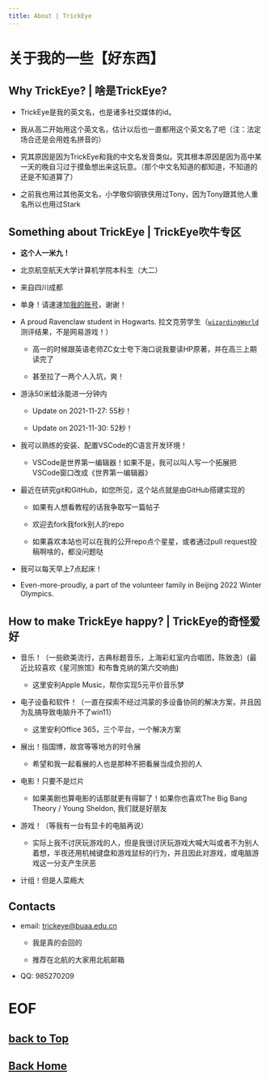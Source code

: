 ```yaml
---
title: About | TrickEye
---
```


# 关于我的一些【好东西】

## Why TrickEye? | 啥是TrickEye?

- TrickEye是我的英文名，也是诸多社交媒体的id。

- 我从高二开始用这个英文名，估计以后也一直都用这个英文名了吧（注：法定场合还是会用姓名拼音的）

- 究其原因是因为TrickEye和我的中文名发音类似。究其根本原因是因为高中某一天的晚自习过于摸鱼想出来这玩意。（那个中文名知道的都知道，不知道的还是不知道算了）

- 之前我也用过其他英文名，小学敬仰钢铁侠用过Tony，因为Tony跟其他人重名所以也用过Stark

## Something about TrickEye | TrickEye吹牛专区

- **这个人一米九！**

- 北京航空航天大学计算机学院本科生（大二）

- 来自四川成都

- 单身！请速速加[我的账号](#contacts)，谢谢！

- A proud Ravenclaw student in Hogwarts. 拉文克劳学生（[`wizardingWorld`](https://www.wizardingworld.com)测评结果，不是网易游戏！）

  - 高一的时候跟英语老师ZC女士夸下海口说我要读HP原著，并在高三上期读完了

  - 甚至拉了一两个人入坑，爽！

- 游泳50米蛙泳能进一分钟内

  - Update on 2021-11-27: 55秒！

  - Update on 2021-11-30: 52秒！
  
- 我可以熟练的安装、配置VSCode的C语言开发环境！

  - VSCode是世界第一编辑器！如果不是，我可以叫人写一个拓展把VSCode窗口改成《世界第一编辑器》

- 最近在研究git和GitHub，如您所见，这个站点就是由GitHub搭建实现的
  
  - 如果有人想看教程的话我争取写一篇帖子

  - 欢迎去fork我fork别人的repo

  - 如果喜欢本站也可以在我的公开repo点个星星，或者通过pull request投稿啊啥的，都没问题哒

- 我可以每天早上7点起床！

- Even-more-proudly, a part of the volunteer family in Beijing 2022 Winter Olympics.

## How to make TrickEye happy? | TrickEye的奇怪爱好

- 音乐！（一些欧美流行，古典标题音乐，上海彩虹室内合唱团，陈致逸）(最近比较喜欢《星河旅馆》和布鲁克纳的第六交响曲)

  - 这里安利Apple Music，帮你实现5元平价音乐梦

- 电子设备和软件！（一直在探索不经过鸿蒙的多设备协同的解决方案，并且因为乱搞导致电脑升不了win11）

  - 这里安利Office 365，三个平台，一个解决方案

- 展出！指国博，故宫等等地方的时令展

  - 希望和我一起看展的人也是那种不把看展当成负担的人

- 电影！只要不是烂片

  - 如果美剧也算电影的话那就更有得聊了！如果你也喜欢The Big Bang Theory / Young Sheldon, 我们就是好朋友

- 游戏！（等我有一台有显卡的电脑再说）

  - 实际上我不讨厌玩游戏的人，但是我很讨厌玩游戏大喊大叫或者不为别人着想，半夜还用机械键盘和游戏鼠标的行为，并且因此对游戏，或电脑游戏这一分支产生厌恶

- 计组！但是人菜瘾大

## Contacts

- email: [trickeye@buaa.edu.cn](mailto:trickeye@buaa.edu.cn)

  - 我是真的会回的

  - 推荐在北航的大家用北航邮箱

- QQ: 985270209

# EOF

## [back to Top](#关于我的一些好东西)

## [Back Home](/index.html)
